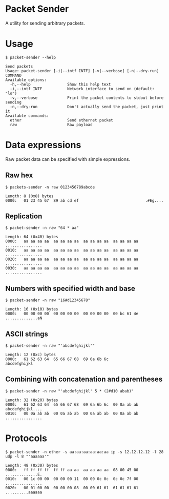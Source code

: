 # Packet Sender

A utility for sending arbitrary packets.

# Usage

```
$ packet-sender --help

Send packets
Usage: packet-sender [-i|--intf INTF] [-v|--verbose] [-n|--dry-run] COMMAND
Available options:
  -h,--help                Show this help text
  -i,--intf INTF           Network interface to send on (default: "lo")
  -v,--verbose             Print the packet contents to stdout before sending
  -n,--dry-run             Don't actually send the packet, just print it
Available commands:
  ether                    Send ethernet packet
  raw                      Raw payload
```

# Data expressions

Raw packet data can be specified with simple expressions.

## Raw hex

```
$ packets-sender -n raw 0123456789abcde

Length: 8 (0x8) bytes
0000:   01 23 45 67  89 ab cd ef                             .#Eg....
```

## Replication

```
$ packet-sender -n raw "64 * aa"

Length: 64 (0x40) bytes
0000:   aa aa aa aa  aa aa aa aa  aa aa aa aa  aa aa aa aa   ................
0010:   aa aa aa aa  aa aa aa aa  aa aa aa aa  aa aa aa aa   ................
0020:   aa aa aa aa  aa aa aa aa  aa aa aa aa  aa aa aa aa   ................
0030:   aa aa aa aa  aa aa aa aa  aa aa aa aa  aa aa aa aa   ................
```

## Numbers with specified width and base 

```
$ packet-sender -n raw "16#d12345678"

Length: 16 (0x10) bytes
0000:   00 00 00 00  00 00 00 00  00 00 00 00  00 bc 61 4e   ..............aN
```

## ASCII strings


```
$ packet-sender -n raw "'abcdefghijkl'"

Length: 12 (0xc) bytes
0000:   61 62 63 64  65 66 67 68  69 6a 6b 6c                abcdefghijkl
```

## Combining with concatenation and parentheses

```
$ packet-sender -n raw "'abcdefghijkl' 5 * (2#d10 abab)"

Length: 32 (0x20) bytes
0000:   61 62 63 64  65 66 67 68  69 6a 6b 6c  00 0a ab ab   abcdefghijkl....
0010:   00 0a ab ab  00 0a ab ab  00 0a ab ab  00 0a ab ab   ................
```

# Protocols

```
$ packet-sender -n ether -s aa:aa:aa:aa:aa:aa ip -s 12.12.12.12 -l 28 udp -l 8 "'aaaaaa'"

Length: 48 (0x30) bytes
0000:   ff ff ff ff  ff ff aa aa  aa aa aa aa  08 00 45 00   ..............E.
0010:   00 1c 00 00  00 00 00 11  00 00 0c 0c  0c 0c 7f 00   ................
0020:   00 01 00 00  00 00 00 08  00 00 61 61  61 61 61 61   ..........aaaaaa
```

